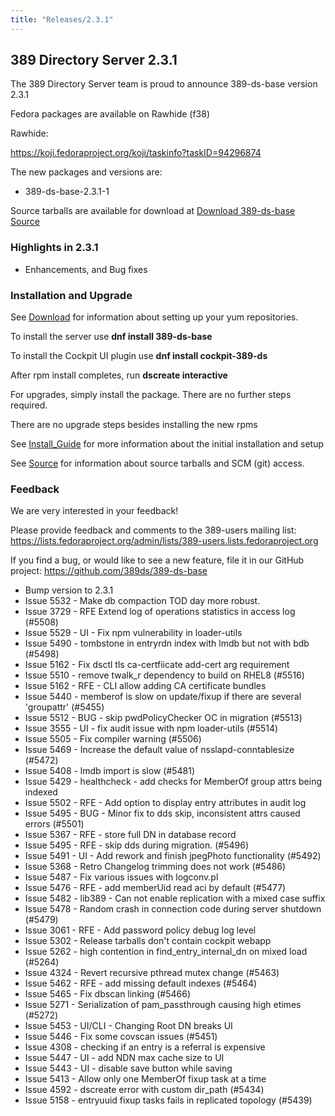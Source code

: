 ```yaml
---
title: "Releases/2.3.1"
---
```


389 Directory Server 2.3.1
-----------------------------

The 389 Directory Server team is proud to announce 389-ds-base version 2.3.1

Fedora packages are available on Rawhide (f38)

Rawhide:

<https://koji.fedoraproject.org/koji/taskinfo?taskID=94296874>

The new packages and versions are:

- 389-ds-base-2.3.1-1

Source tarballs are available for download at [Download 389-ds-base Source](https://github.com/389ds/389-ds-base/archive/389-ds-base-2.3.1.tar.gz)

### Highlights in 2.3.1

- Enhancements, and Bug fixes

### Installation and Upgrade 

See [Download](../download.html) for information about setting up your yum repositories.

To install the server use **dnf install 389-ds-base**

To install the Cockpit UI plugin use **dnf install cockpit-389-ds**

After rpm install completes, run **dscreate interactive**

For upgrades, simply install the package.  There are no further steps required.

There are no upgrade steps besides installing the new rpms 

See [Install\_Guide](../howto/howto-install-389.html) for more information about the initial installation and setup

See [Source](../development/source.html) for information about source tarballs and SCM (git) access.

### Feedback

We are very interested in your feedback!

Please provide feedback and comments to the 389-users mailing list: <https://lists.fedoraproject.org/admin/lists/389-users.lists.fedoraproject.org>

If you find a bug, or would like to see a new feature, file it in our GitHub project: <https://github.com/389ds/389-ds-base>

- Bump version to 2.3.1
- Issue 5532 - Make db compaction TOD day more robust.
- Issue 3729 - RFE Extend log of operations statistics in access log (#5508)
- Issue 5529 - UI - Fix npm vulnerability in loader-utils
- Issue 5490 - tombstone in entryrdn index with lmdb but not with bdb (#5498)
- Issue 5162 - Fix dsctl tls ca-certfiicate add-cert arg requirement
- Issue 5510 - remove twalk_r dependency to build on RHEL8 (#5516)
- Issue 5162 - RFE - CLI allow adding CA certificate bundles
- Issue 5440 - memberof is slow on update/fixup if there are several 'groupattr' (#5455)
- Issue 5512 - BUG - skip pwdPolicyChecker OC in migration (#5513)
- Issue 3555 - UI - fix audit issue with npm loader-utils (#5514)
- Issue 5505 - Fix compiler warning (#5506)
- Issue 5469 - Increase the default value of nsslapd-conntablesize (#5472)
- Issue 5408 - lmdb import is slow (#5481)
- Issue 5429 - healthcheck - add checks for MemberOf group attrs being indexed
- Issue 5502 - RFE - Add option to display entry attributes in audit log
- Issue 5495 - BUG - Minor fix to dds skip, inconsistent attrs caused errors (#5501)
- Issue 5367 - RFE - store full DN in database record
- Issue 5495 - RFE - skip dds during migration. (#5496)
- Issue 5491 - UI - Add rework and finish jpegPhoto functionality (#5492)
- Issue 5368 - Retro Changelog trimming does not work (#5486)
- Issue 5487 - Fix various issues with logconv.pl
- Issue 5476 - RFE - add memberUid read aci by default (#5477)
- Issue 5482 - lib389 - Can not enable replication with a mixed case suffix
- Issue 5478 - Random crash in connection code during server shutdown (#5479)
- Issue 3061 - RFE - Add password policy debug log level
- Issue 5302 - Release tarballs don't contain cockpit webapp
- Issue 5262 - high contention in find_entry_internal_dn on mixed load (#5264)
- Issue 4324 - Revert recursive pthread mutex change (#5463)
- Issue 5462 - RFE - add missing default indexes (#5464)
- Issue 5465 - Fix dbscan linking (#5466)
- Issue 5271 - Serialization of pam_passthrough causing high etimes (#5272)
- Issue 5453 - UI/CLI - Changing Root DN breaks UI
- Issue 5446 - Fix some covscan issues (#5451)
- Issue 4308 - checking if an entry is a referral is expensive
- Issue 5447 - UI - add NDN max cache size to UI
- Issue 5443 - UI - disable save button while saving
- Issue 5413 - Allow only one MemberOf fixup task at a time
- Issue 4592 - dscreate error with custom dir_path (#5434)
- Issue 5158 - entryuuid fixup tasks fails in replicated topology (#5439)


